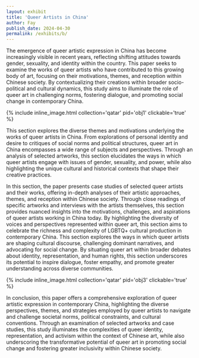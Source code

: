 ```yaml
---
layout: exhibit
title: 'Queer Artists in China'
author: Fay
publish_date: 2024-04-30
permalink: /exhibits/b/
---
```


The emergence of queer artistic expression in China has become increasingly visible in recent years, reflecting shifting attitudes towards gender, sexuality, and identity within the country. This paper seeks to examine the works of queer artists who have contributed to this growing body of art, focusing on their motivations, themes, and reception within Chinese society. By contextualizing their creations within broader socio-political and cultural dynamics, this study aims to illuminate the role of queer art in challenging norms, fostering dialogue, and promoting social change in contemporary China.

{% include inline_image.html collection='qatar' pid='obj1' clickable='true' %}

This section explores the diverse themes and motivations underlying the works of queer artists in China. From explorations of personal identity and desire to critiques of social norms and political structures, queer art in China encompasses a wide range of subjects and perspectives. Through an analysis of selected artworks, this section elucidates the ways in which queer artists engage with issues of gender, sexuality, and power, while also highlighting the unique cultural and historical contexts that shape their creative practices.

In this section, the paper presents case studies of selected queer artists and their works, offering in-depth analyses of their artistic approaches, themes, and reception within Chinese society. Through close readings of specific artworks and interviews with the artists themselves, this section provides nuanced insights into the motivations, challenges, and aspirations of queer artists working in China today. By highlighting the diversity of voices and perspectives represented within queer art, this section aims to celebrate the richness and complexity of LGBTQ+ cultural production in contemporary China. This section explores the ways in which queer artists are shaping cultural discourse, challenging dominant narratives, and advocating for social change. By situating queer art within broader debates about identity, representation, and human rights, this section underscores its potential to inspire dialogue, foster empathy, and promote greater understanding across diverse communities.

{% include inline_image.html collection='qatar' pid='obj3' clickable='true' %}

In conclusion, this paper offers a comprehensive exploration of queer artistic expression in contemporary China, highlighting the diverse perspectives, themes, and strategies employed by queer artists to navigate and challenge societal norms, political constraints, and cultural conventions. Through an examination of selected artworks and case studies, this study illuminates the complexities of queer identity, representation, and activism within the context of Chinese art, while also underscoring the transformative potential of queer art in promoting social change and fostering greater inclusivity within Chinese society.